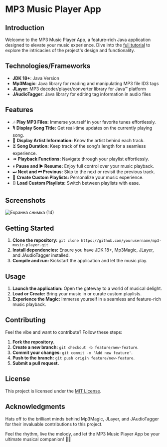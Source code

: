 # MP3 Music Player App

## Introduction
Welcome to the MP3 Music Player App, a feature-rich Java application designed to elevate your music experience. Dive into the [full tutorial](#) to explore the intricacies of the project's design and functionality.

## Technologies/Frameworks
- **JDK 18+**: Java Version
- **Mp3Magic**: Java library for reading and manipulating MP3 file ID3 tags
- **JLayer**: MP3 decoder/player/converter library for Java™ platform
- **JAudioTagger**: Java library for editing tag information in audio files

## Features
- 🎶 **Play MP3 Files:** Immerse yourself in your favorite tunes effortlessly.
- 🎙 **Display Song Title:** Get real-time updates on the currently playing song.
- 👤 **Display Artist Information:** Know the artist behind each track.
- ⏳ **Song Duration:** Keep track of the song's length for a seamless experience.
- ⏪ **Playback Functions:** Navigate through your playlist effortlessly.
- ⏸ **Pause and ▶ Resume:** Enjoy full control over your music playback.
- ⏭ **Next and ⏮ Previous:** Skip to the next or revisit the previous track.
- 📃 **Create Custom Playlists:** Personalize your music experience.
- 🔃 **Load Custom Playlists:** Switch between playlists with ease.

## Screenshots
![Екранна снимка (14)](https://github.com/ayhankrali/MP3MusicPlayerApp/assets/134217567/e4a608d2-f7e8-492d-9a55-a3be1abebf31)

## Getting Started
1. **Clone the repository:** `git clone https://github.com/yourusername/mp3-music-player.git`
2. **Install dependencies:** Ensure you have JDK 18+, Mp3Magic, JLayer, and JAudioTagger installed.
3. **Compile and run:** Kickstart the application and let the music play.

## Usage
1. **Launch the application:** Open the gateway to a world of musical delight.
2. **Load or Create:** Bring your music in or curate custom playlists.
3. **Experience the Magic:** Immerse yourself in a seamless and feature-rich music playback.

## Contributing
Feel the vibe and want to contribute? Follow these steps:
1. **Fork the repository.**
2. **Create a new branch:** `git checkout -b feature/new-feature`.
3. **Commit your changes:** `git commit -m 'Add new feature'`.
4. **Push to the branch:** `git push origin feature/new-feature`.
5. **Submit a pull request.**

## License
This project is licensed under the [MIT License](LICENSE.md).

## Acknowledgments
Hats off to the brilliant minds behind Mp3Magic, JLayer, and JAudioTagger for their invaluable contributions to this project.

Feel the rhythm, live the melody, and let the MP3 Music Player App be your ultimate musical companion! 🎵✨
